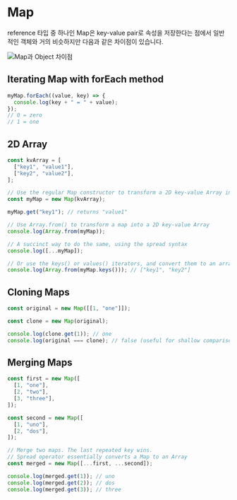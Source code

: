 # Map

reference 타입 중 하나인 Map은 key-value pair로 속성을 저장한다는 점에서 일반적인 객체와 거의 비슷하지만 다음과 같은 차이점이 있습니다.

<Image src="../_images/map_object_diff.png" alt="Map과 Object 차이점"/>

## Iterating Map with forEach method

```js
myMap.forEach((value, key) => {
  console.log(key + " = " + value);
});
// 0 = zero
// 1 = one
```

## 2D Array

```js
const kvArray = [
  ["key1", "value1"],
  ["key2", "value2"],
];

// Use the regular Map constructor to transform a 2D key-value Array into a map
const myMap = new Map(kvArray);

myMap.get("key1"); // returns "value1"

// Use Array.from() to transform a map into a 2D key-value Array
console.log(Array.from(myMap));

// A succinct way to do the same, using the spread syntax
console.log([...myMap]);

// Or use the keys() or values() iterators, and convert them to an array
console.log(Array.from(myMap.keys())); // ["key1", "key2"]
```

## Cloning Maps

```js
const original = new Map([[1, "one"]]);

const clone = new Map(original);

console.log(clone.get(1)); // one
console.log(original === clone); // false (useful for shallow comparison)
```

## Merging Maps

```js
const first = new Map([
  [1, "one"],
  [2, "two"],
  [3, "three"],
]);

const second = new Map([
  [1, "uno"],
  [2, "dos"],
]);

// Merge two maps. The last repeated key wins.
// Spread operator essentially converts a Map to an Array
const merged = new Map([...first, ...second]);

console.log(merged.get(1)); // uno
console.log(merged.get(2)); // dos
console.log(merged.get(3)); // three
```

